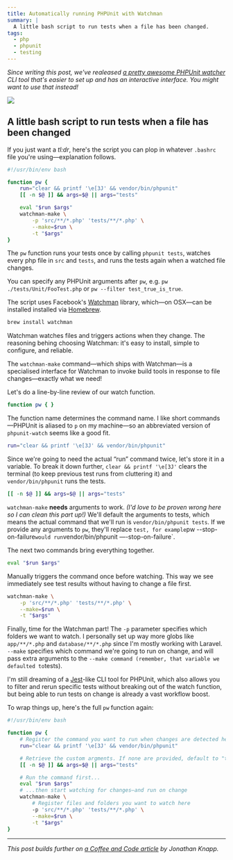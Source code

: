 ```yaml
---
title: Automatically running PHPUnit with Watchman
summary: |
  A little bash script to run tests when a file has been changed.
tags:
  - php
  - phpunit
  - testing
---
```


_Since writing this post, we've realeased [a pretty awesome PHPUnit watcher](https://github.com/spatie/phpunit-watcher) CLI tool that's easier to set up and has an interactive interface. You might want to use that instead!_

![](/media/automatically-running-phpunit-with-watchman.gif)

## A little bash script to run tests when a file has been changed

If you just want a _tl:dr_, here's the script you can plop in whatever `.bashrc` file you're using—explanation follows.

```bash
#!/usr/bin/env bash

function pw {
    run="clear && printf '\e[3J' && vendor/bin/phpunit"
    [[ -n $@ ]] && args=$@ || args="tests"

    eval "$run $args"
    watchman-make \
        -p 'src/**/*.php' 'tests/**/*.php' \
        --make=$run \
        -t "$args"
}
```

The `pw` function runs your tests once by calling `phpunit tests`, watches every php file in `src` and `tests`, and runs the tests again when a watched file changes.

You can specify any PHPUnit arguments after `pw`, e.g. `pw ./tests/Unit/FooTest.php` or `pw --filter test_true_is_true`.

The script uses Facebook's [Watchman](https://facebook.github.io/watchman/) library, which—on OSX—can be installed installed via [Homebrew](https://brew.sh/).

```bash
brew install watchman
```

Watchman watches files and triggers actions when they change. The reasoning behing choosing Watchman: it's easy to install, simple to configure, and reliable.

The `watchman-make` command—which ships with Watchman—is a specialised interface for Watchman to invoke build tools in response to file changes—exactly what we need!

Let's do a line-by-line review of our watch function.

```bash
function pw { }
```

The function name determines the command name. I like short commands—PHPUnit is aliased to `p` on my machine—so an abbreviated version of `phpunit-watch` seems like a good fit.

```bash
run="clear && printf '\e[3J' && vendor/bin/phpunit"
```

Since we're going to need the actual “run” command twice, let's store it in a variable. To break it down further, `clear && printf '\e[3J'` clears the terminal (to keep previous test runs from cluttering it) and `vendor/bin/phpunit` runs the tests.

```bash
[[ -n $@ ]] && args=$@ || args="tests"
```

`watchman-make` **needs** arguments to work. _(I'd love to be proven wrong here so I can clean this part up!)_ We'll default the arguments to tests, which means the actual command that we'll run is `vendor/bin/phpunit tests`. If we provide any arguments to `pw`, they'll replace `test, for example`pw --stop-on-failure`would run`vendor/bin/phpunit —-stop-on-failure`.

The next two commands bring everything together.

```bash
eval "$run $args"
```

Manually triggers the command once before watching. This way we see immediately see test results without having to change a file first.

```bash
watchman-make \
    -p 'src/**/*.php' 'tests/**/*.php' \
    --make=$run \
    -t "$args"
```

Finally, time for the Watchman part! The `-p` parameter specifies which folders we want to watch. I personally set up way more globs like `app/**/*.php` and `database/**/*.php` since I'm mostly working with Laravel. `--make` specifies which command we're going to run on change, and will pass extra arguments to the `--make command (remember, that variable we defaulted to`tests).

I'm still dreaming of a [Jest](https://facebook.github.io/jest/)-like CLI tool for PHPUnit, which also allows you to filter and rerun specific tests without breaking out of the watch function, but being able to run tests on change is already a vast workflow boost.

To wrap things up, here's the full `pw` function again:

```bash
#!/usr/bin/env bash

function pw {
    # Register the command you want to run when changes are detected here
    run="clear && printf '\e[3J' && vendor/bin/phpunit"

    # Retrieve the custom argments. If none are provided, default to "tests"
    [[ -n $@ ]] && args=$@ || args="tests"

    # Run the command first...
    eval "$run $args"
    # ...then start watching for changes—and run on change
    watchman-make \
        # Register files and folders you want to watch here
        -p 'src/**/*.php' 'tests/**/*.php' \
        --make=$run \
        -t "$args"
}
```

---

_This post builds further on _[a Coffee and Code article](http://blog.coffeeandcode.com/running-tests-automatically-with-watchman/)_ by Jonathan Knapp._
